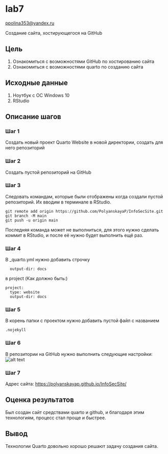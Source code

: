 # lab7
ppolina353@yandex.ru

Создание сайта, хостирующегося на GitHub

## Цель

1.  Ознакомиться с возможностями GitHub по хостированию сайта
2.  Ознакомиться с возможностями quarto по созданию сайта

## Исходные данные

1.  Ноутбук с ОС Windows 10
2.  RStudio

## Описание шагов

### Шаг 1

Создать новый проект Quarto Website в новой директории, создать для него
репозиторий

### Шаг 2

Создать пустой репозиторий на GitHub

### Шаг 3

Следовать командам, которые были отображены когда создали пустой
репозиторий. Их вводим в терминале в RStudio.

    git remote add origin https://github.com/PolyanskayaP/InfoSecSite.git
    git branch -M main
    git push -u origin main

Последняя команда может не выполниться, для этого нужно сделать коммит в
RStudio, и после её нужно будет выполнить ещё раз.

### Шаг 4

В \_quarto.yml нужно добавить строчку

      output-dir: docs 

в project (Как должно быть:)

    project:
      type: website
      output-dir: docs 

### Шаг 5

В корень папки с проектом нужно добавить пустой файл с названием

    .nojekyll

### Шаг 6

В репозитории на GitHub нужно выполнить следующие настройки: ![alt
text](./1.png)

### Шаг 7

Адрес сайта: https://polyanskayap.github.io/InfoSecSite/

## Оценка результатов

Был создан сайт средствами quarto и github, и благодаря этим
технологиям, процесс стал проще и быстрее.

## Вывод

Технологии Quarto довольно хорошо решают задачу создания сайта.
